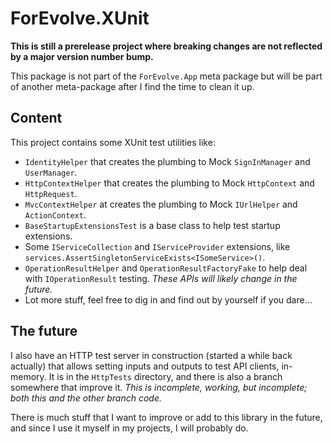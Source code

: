 # ForEvolve.XUnit

**This is still a prerelease project where breaking changes are not reflected by a major version number bump.**

This package is not part of the `ForEvolve.App` meta package but will be part of another meta-package after I find the time to clean it up.

## Content

This project contains some XUnit test utilities like:

-   `IdentityHelper` that creates the plumbing to Mock `SignInManager` and `UserManager`.
-   `HttpContextHelper` that creates the plumbing to Mock `HttpContext` and `HttpRequest`.
-   `MvcContextHelper` at creates the plumbing to Mock `IUrlHelper` and `ActionContext`.
-   `BaseStartupExtensionsTest` is a base class to help test startup extensions.
-   Some `IServiceCollection` and `IServiceProvider` extensions, like `services.AssertSingletonServiceExists<ISomeService>()`.
-   `OperationResultHelper` and `OperationResultFactoryFake` to help deal with `IOperationResult` testing. _These APIs will likely change in the future._
-   Lot more stuff, feel free to dig in and find out by yourself if you dare...

## The future

I also have an HTTP test server in construction (started a while back actually) that allows setting inputs and outputs to test API clients, in-memory.
It is in the `HttpTests` directory, and there is also a branch somewhere that improve it. _This is incomplete, working, but incomplete; both this and the other branch code._

There is much stuff that I want to improve or add to this library in the future, and since I use it myself in my projects, I will probably do.
